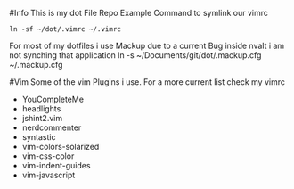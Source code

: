 #Info
This is my dot File Repo
Example Command to symlink our vimrc  

	ln -sf ~/dot/.vimrc ~/.vimrc

For most of my dotfiles i use Mackup 
due to a current Bug inside nvalt i am not synching that application 
	ln -s ~/Documents/git/dot/.mackup.cfg ~/.mackup.cfg




#Vim
Some of the vim Plugins i use. 
For a more current list check my vimrc
- YouCompleteMe
- headlights
- jshint2.vim
- nerdcommenter
- syntastic
- vim-colors-solarized
- vim-css-color
- vim-indent-guides
- vim-javascript
